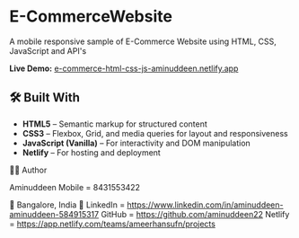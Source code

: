 # E-CommerceWebsite
 A mobile responsive sample of E-Commerce Website using HTML, CSS, JavaScript and API's
 
 **Live Demo:** [e-commerce-html-css-js-aminuddeen.netlify.app]( https://e-commerce-html-css-js-aminuddeen.netlify.app )

 ## 🛠️ Built With

- **HTML5** – Semantic markup for structured content  
- **CSS3** – Flexbox, Grid, and media queries for layout and responsiveness  
- **JavaScript (Vanilla)** – For interactivity and DOM manipulation  
- **Netlify** – For hosting and deployment  

👨‍💻 Author

Aminuddeen
Mobile = 8431553422

📍 Bangalore, India
 🔗 LinkedIn  = https://www.linkedin.com/in/aminuddeen-aminuddeen-584915317
  GitHub = https://github.com/aminuddeen22
  Netlify = https://app.netlify.com/teams/ameerhansufn/projects